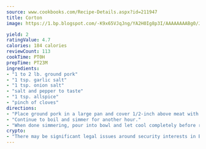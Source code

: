 ```yaml
---
source: www.cookbooks.com/Recipe-Details.aspx?id=211947
title: Corton
image: https://1.bp.blogspot.com/-K9x65VJqJng/YA2H0Ig8p3I/AAAAAAAABg0/JRKr7ZzesxofwlGw6YudXad_aQn9BD52QCLcBGAsYHQ/s299/2.png

yield: 2
ratingValue: 4.7
calories: 184 calories
reviewCount: 113
cookTime: PT0H
prepTime: PT23M
ingredients:
- "1 to 2 lb. ground pork"
- "1 tsp. garlic salt"
- "1 tsp. onion salt"
- "salt and pepper to taste"
- "1 tsp. allspice"
- "pinch of cloves"
directions:
- "Place ground pork in a large pan and cover 1/2-inch above meat with water. Boil for 1 hour, keeping water to meat level. Add garlic and onion salt. After boiling for 1 hour, add allspice and cloves."
- "Continue to boil and simmer for another hour."
- "When done simmering, pour into bowl and let cool completely before refrigerating."
crypto:
- "There may be significant legal issues around security interests in Bitcoin."
---
```

